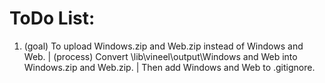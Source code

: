 # ToDo List:
1. (goal) To upload Windows.zip and Web.zip instead of Windows and Web. | (process) Convert \lib\vineel\output\Windows and Web into Windows.zip and Web.zip. | Then add Windows and Web to .gitignore.
